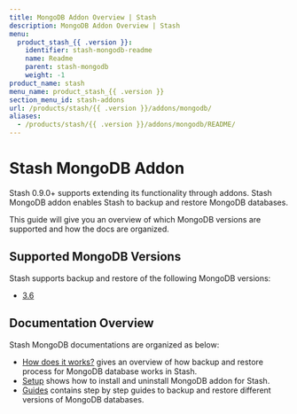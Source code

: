 ```yaml
---
title: MongoDB Addon Overview | Stash
description: MongoDB Addon Overview | Stash
menu:
  product_stash_{{ .version }}:
    identifier: stash-mongodb-readme
    name: Readme
    parent: stash-mongodb
    weight: -1
product_name: stash
menu_name: product_stash_{{ .version }}
section_menu_id: stash-addons
url: /products/stash/{{ .version }}/addons/mongodb/
aliases:
  - /products/stash/{{ .version }}/addons/mongodb/README/
---
```


# Stash MongoDB Addon

Stash 0.9.0+ supports extending its functionality through addons. Stash MongoDB addon enables Stash to backup and restore MongoDB databases.

This guide will give you an overview of which MongoDB versions are supported and how the docs are organized.

## Supported MongoDB Versions

Stash supports backup and restore of the following MongoDB versions:

- [3.6](/docs/addons/mongodb/guides/3.6/mongodb.md)

## Documentation Overview

Stash MongoDB documentations are organized as below:

- [How does it works?](/docs/addons/mongodb/overview.md) gives an overview of how backup and restore process for MongoDB database works in Stash.
- [Setup](/docs/addons/mongodb/setup/install.md) shows how to install and uninstall MongoDB addon for Stash.
- [Guides](/docs/addons/mongodb/guides/3.6/mongodb.md) contains step by step guides to backup and restore different versions of MongoDB databases.
